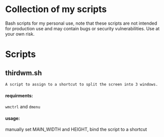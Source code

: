# Collection of my scripts

Bash scripts for my personal use, note that these scripts are not intended for production use and may contain bugs or security vulnerabilities. Use at your own risk.

# Scripts

## thirdwm.sh 

    A script to assign to a shortcut to split the screen into 3 windows.
  
#### requirments: 

`wmctrl` and `dmenu`

#### usage: 

manually set MAIN_WIDTH and HEIGHT, bind the script to a shortcut